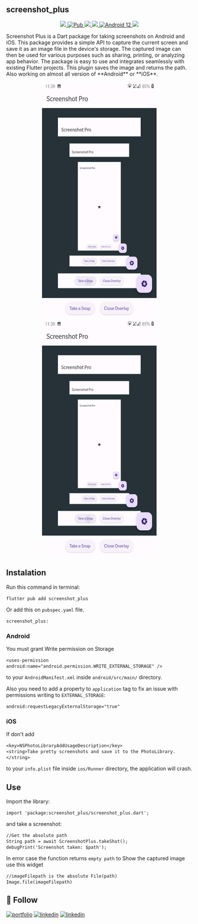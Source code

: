 ## screenshot_plus
<p align="center">  
  <a href="https://github.com/arrahmanbd/screenshot_plus/releases" <img height="20" alt="GitHub All Releases" src="https://img.shields.io/github/downloads/arrahmanbd/screenshot_plus/total.svg?style=for-the-badge">
  </a>
  <a href=""><img src="https://api.codacy.com/project/badge/Grade/ccdaffb33883461b8570cd80f5051631"/>
  </a>
  <a href=""> <img height="20" alt="Pub" src="https://img.shields.io/pub/v/liquid_swipe.svg?style=for-the-badge">
  </a>
  <a href="https://github.com/arrahmanbd/screenshot_plus/blob/master/LICENSE"><img src="https://img.shields.io/badge/license-APACHE2.0-blue.svg?longCache=true&style=flat-square">
  </a>
  <a href="https://flutter.dev"><img src="https://img.shields.io/badge/Built%20for-Flutter-blue.svg?longCache=true&style=flat-square" ">
  </a>
  <a href="https://github.com/arrahmanbd">
   <img alt="Android 12" src="https://img.shields.io/badge/Android-12-green.svg?longCache=true&style=flat-square" />
  </a>
  <a href="">
  <img src="https://codecov.io/gh/arrahmanbd/screenshot_plus/branch/master/graph/badge.svg?token=lGlgjaHbqJ"/>
  </a>
</p>
Screenshot Plus is a Dart package for taking screenshots on Android and iOS. This package provides a simple API to capture the current screen and save it as an image file in the device's storage. 
The captured image can then be used for various purposes such as sharing, printing, or analyzing app behavior. The package is easy to use and integrates seamlessly with existing Flutter projects. This plugin saves the image and returns the path. Also working on almost all version of **Android** or **iOS**.
</br>
<p align="center">
<img src="https://raw.githubusercontent.com/arrahmanbd/screenshot_plus_package/master/Preview/preview.png" width="310" height="640">
<img src="https://raw.githubusercontent.com/arrahmanbd/screenshot_plus_package/master/Preview/preview.png" width="310" height="640">
</p>

## Instalation

Run this command in terminal:

```
flutter pub add screenshot_plus
```
Or add this on `pubspec.yaml` file.

```
screenshot_plus:
```



### Android
You must grant Write permission on Storage

```
<uses-permission android:name="android.permission.WRITE_EXTERNAL_STORAGE" />
```

to your `AndroidManifest.xml` inside `android/src/main/` directory.

Also you need to add a property to `application` tag to fix an issue with permissions writing to `EXTERNAL_STORAGE`:

```
android:requestLegacyExternalStorage="true"
```

### iOS
If don't add

```
<key>NSPhotoLibraryAddUsageDescription</key>
<string>Take pretty screenshots and save it to the PhotoLibrary.</string>
```

to your `info.plist` file inside `ios/Runner` directory, the application will crash.

## Use

Import the library:

```
import 'package:screenshot_plus/screenshot_plus.dart';
```

and take a screenshot:

```
//Get the absolute path
String path = await ScreenshotPlus.takeShot();
debugPrint('Screenshot taken: $path');
```

In error case the function returns `empty path` to Show the captured image use this widget

```
//imageFilepath is the absolute File(path)
Image.file(imageFilepath)
```


## 🔗 Follow
[![portfolio](https://img.shields.io/badge/my_portfolio-000?style=for-the-badge&logo=ko-fi&logoColor=white)](https://arrahmanbd.github.io/)
[![linkedin](https://img.shields.io/badge/linkedin-0A66C2?style=for-the-badge&logo=linkedin&logoColor=white)](https://www.linkedin.com/in/arrahmanbd)
[![linkedin](https://img.shields.io/badge/Github-22272e?style=for-the-badge&logo=github&logoColor=white)](https://www.github.com/arrahmanbd)

